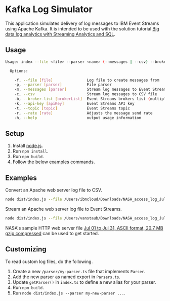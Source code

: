 # Kafka Log Simulator

This application simulates delivery of log messages to IBM Event Streams using Apache Kafka. It is intended to be used with the solution tutorial [Big data log analytics with Streaming Analytics and SQL](https://cloud.ibm.com/docs/solution-tutorials?topic=solution-tutorials-big-data-log-analytics).

## Usage

```bash
Usage: index --file <file> --parser <name> (--messages | --csv) --broker-list <brokers> --api-key <secret> --topic <name> --rate [speed]

  Options:

    -f, --file [file]               Log file to create messages from
    -p, --parser [parser]           File parser
    -m, --messages [parser]         Stream log messages to Event Streams
    -c, --csv                       Stream log messages to CSV file
    -b, --broker-list [brokerList]  Event Streams brokers list (multiple brokers comma separated)
    -k, --api-key [apiKey]          Event Streams API key
    -t, --topic [topic]             Event Streams topic
    -r, --rate [rate]               Adjusts the message send rate
    -h, --help                      output usage information
```

## Setup

1. Install [node.js](https://nodejs.org/en/).
2. Run `npm install`.
3. Run `npm build`.
4. Follow the below examples commands.

## Examples

Convert an Apache web server log file to CSV.

```sh
node dist/index.js --file /Users/ibmcloud/Downloads/NASA_access_log_Jul95 --parser httpd --csv --out-file /Users/ibmcloud/Downloads/NASA_access_log_Jul95.csv
```

Stream an Apache web server log file to Event Streams.

```sh
node dist/index.js --file /Users/vanstaub/Downloads/NASA_access_log_Jul95 --parser httpd --broker-list "kafka02-prod02.messagehub.services.us-south.bluemix.net:9093" --api-key 0ErVFpnxvRqdfsSDDWQjymc1sdfDF7iRfGsvSv3cp2OOlJ4m --topic webserver --rate 100
```

NASA's sample HTTP web server file [Jul 01 to Jul 31, ASCII format, 20.7 MB gzip compressed](http://ita.ee.lbl.gov/html/contrib/NASA-HTTP.html) can be used to get started.

## Customizing

To read custom log files, do the following.

1. Create a new `/parser/my-parser.ts` file that implements `Parser`.
2. Add the new parser as named export in `Parsers.ts`.
3. Update `getParser()` in `index.ts` to define a new alias for your parser.
4. Run `npm build`.
5. Run `node dist/index.js --parser my-new-parser ...`.
